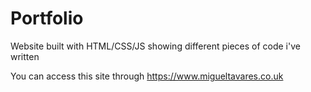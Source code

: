 # Portfolio
Website built with HTML/CSS/JS showing different pieces of code i've written

You can access this site through https://www.migueltavares.co.uk
